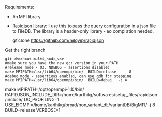 Requirements:
* An MPI library
* [Rapidjson library](https://github.com/miloyip/rapidjson): I use this to pass the query configuration in a json file to TileDB. The library is a header-only library - no compilation needed.

    git clone https://github.com/miloyip/rapidjson

Get the right branch

    git checkout multi_node_var
    #make sure you have the new gcc version in your PATH
    #release mode - O3, NDEBUG - assertions disabled
    make MPIPATH=/usr/lib64/openmpi/bin/  BUILD=release   -j 8
    #debug mode - assertions enabled, can use gdb for stepping
    make MPIPATH=/usr/lib64/openmpi/bin/  BUILD=debug   -j 8

make MPIPATH=/opt/openmpi-1.10/bin/  RAPIDJSON_INCLUDE_DIR=/home/karthikg/softwares/setup_files/rapidjson/include/ DO_PROFILING=1 USE_BIGMPI=/home/karthikg/broad/non_variant_db/variantDB/BigMPI/ -j 8 BUILD=release VERBOSE=1